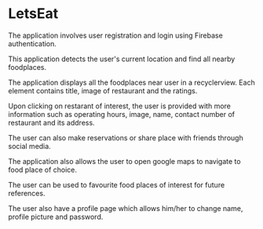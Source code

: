 # LetsEat



The application involves user registration and login using Firebase authentication.

This application detects the user's current location and find all nearby foodplaces.

The application displays all the foodplaces near user in a recyclerview. Each element contains title, image of restaurant and the ratings.

Upon clicking on restarant of interest, the user is provided with more information such as operating hours, image, name, contact number of restaurant and its address.

The user can also make reservations or share place with friends through social media.

The application also allows the user to open google maps to navigate to food place of choice.

The user can be used to favourite food places of interest for future references.

The user also have a profile page which allows him/her to change name, profile picture and password.
